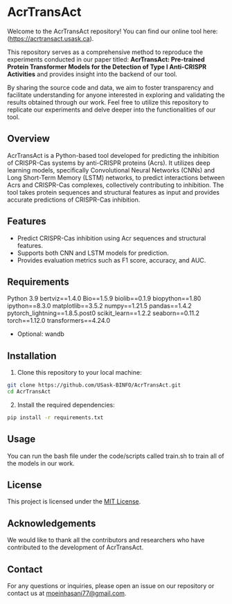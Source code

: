 # AcrTransAct

Welcome to the AcrTransAct repository! You can find our online tool here: (https://acrtransact.usask.ca).

This repository serves as a comprehensive method to reproduce the experiments conducted in our paper titled: **AcrTransAct: Pre-trained Protein Transformer Models for the Detection of Type I Anti-CRISPR Activities** and provides insight into the backend of our tool.

By sharing the source code and data, we aim to foster transparency and facilitate understanding for anyone interested in exploring and validating the results obtained through our work. Feel free to utilize this repository to replicate our experiments and delve deeper into the functionalities of our tool.

## Overview

AcrTransAct is a Python-based tool developed for predicting the inhibition of CRISPR-Cas systems by anti-CRISPR proteins (Acrs). It utilizes deep learning models, specifically Convolutional Neural Networks (CNNs) and Long Short-Term Memory (LSTM) networks, to predict interactions between Acrs and CRISPR-Cas complexes, collectively contributing to inhibition. The tool takes protein sequences and structural features as input and provides accurate predictions of CRISPR-Cas inhibition.

## Features

- Predict CRISPR-Cas inhibition using Acr sequences and structural features.
- Supports both CNN and LSTM models for prediction.
- Provides evaluation metrics such as F1 score, accuracy, and AUC.

## Requirements

Python 3.9
bertviz==1.4.0
Bio==1.5.9
biolib==0.1.9
biopython==1.80
ipython==8.3.0
matplotlib==3.5.2
numpy==1.21.5
pandas==1.4.2
pytorch_lightning==1.8.5.post0
scikit_learn==1.2.2
seaborn==0.11.2
torch==1.12.0
transformers==4.24.0

* Optional:
wandb

## Installation

1. Clone this repository to your local machine:

```bash
git clone https://github.com/USask-BINFO/AcrTransAct.git
cd AcrTransAct
```

2. Install the required dependencies:

```bash
pip install -r requirements.txt
```

## Usage

You can run the bash file under the code/scripts called train.sh to train all of the models in our work.

## License

This project is licensed under the [MIT License](LICENSE).

## Acknowledgements

We would like to thank all the contributors and researchers who have contributed to the development of AcrTransAct.

## Contact

For any questions or inquiries, please open an issue on our repository or contact us at [moeinhasani77@gmail.com](mailto:moeinhasani77@gmail.com).

